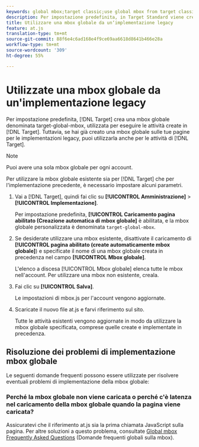 ```yaml
---
keywords: global mbox;target classic;use global mbox from target classic
description: Per impostazione predefinita, in Target Standard viene creata una mbox globale denominata target-global-mbox, utilizzata per eseguire le attività create in Target Standard. Tuttavia, se hai già creato una mbox globale sulle tue pagine per le implementazioni legacy, puoi utilizzarla anche per le attività di Target Standard.
title: Utilizzare una mbox globale da unʼimplementazione legacy
feature: at.js
translation-type: tm+mt
source-git-commit: 88f6e4c6ad168e4f9ce69aa6618d8641b466e28a
workflow-type: tm+mt
source-wordcount: '309'
ht-degree: 55%

---
```



# Utilizzate una mbox globale da un&#39;implementazione legacy

Per impostazione predefinita, [!DNL Target] crea una mbox globale denominata target-global-mbox, utilizzata per eseguire le attività create in [!DNL Target]. Tuttavia, se hai già creato una mbox globale sulle tue pagine per le implementazioni legacy, puoi utilizzarla anche per le attività di [!DNL Target].

>[!NOTE]
>
>Puoi avere una sola mbox globale per ogni account.

Per utilizzare la mbox globale esistente sia per [!DNL Target] che per l&#39;implementazione precedente, è necessario impostare alcuni parametri.

1. Vai a [!DNL Target], quindi fai clic su **[!UICONTROL Amministrazione]** > **[!UICONTROL Implementazione]**.

   Per impostazione predefinita, **[!UICONTROL Caricamento pagina abilitato (Creazione automatica di mbox globale]** è abilitata, e la mbox globale personalizzata è denominata `target-global-mbox`.

1. Se desiderate utilizzare una mbox esistente, disattivate il caricamento di **[!UICONTROL pagina abilitato (create automaticamente mbox globale]**) e specificate il nome di una mbox globale creata in precedenza nel campo **[!UICONTROL Mbox globale]**.

   L&#39;elenco a discesa [!UICONTROL Mbox globale] elenca tutte le mbox nell&#39;account. Per utilizzare una mbox non esistente, creala.

1. Fai clic su **[!UICONTROL Salva]**.

   Le impostazioni di mbox.js per l&#39;account vengono aggiornate.

1. Scaricate il nuovo file at.js e farvi riferimento sul sito.

   Tutte le attività esistenti vengono aggiornate in modo da utilizzare la mbox globale specificata, comprese quelle create e implementate in precedenza.

## Risoluzione dei problemi di implementazione mbox globale

Le seguenti domande frequenti possono essere utilizzate per risolvere eventuali problemi di implementazione della mbox globale:

### Perché la mbox globale non viene caricata o perché c&#39;è latenza nel caricamento della mbox globale quando la pagina viene caricata?

Assicuratevi che il riferimento at.js sia la prima chiamata JavaScript sulla pagina. Per altre soluzioni a questo problema, consultate [Global mbox Frequently Asked Questions](/help/c-implementing-target/c-implementing-target-for-client-side-web/c-target-atjs-faq/global-mbox-frequently-asked-questions.md) (Domande frequenti globali sulla mbox).
